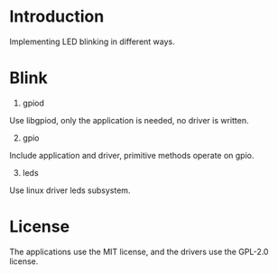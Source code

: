 
# Introduction

Implementing LED blinking in different ways.


# Blink

1. gpiod

Use libgpiod, only the application is needed, no driver is written.

2. gpio

Include application and driver, primitive methods operate on gpio.

3. leds

Use linux driver leds subsystem.


# License

The applications use the MIT license, and the drivers use the GPL-2.0 license.
